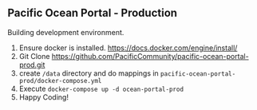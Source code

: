 ## Pacific Ocean Portal - Production

Building development environment. 
1. Ensure docker is installed. https://docs.docker.com/engine/install/
2. Git Clone https://github.com/PacificCommunity/pacific-ocean-portal-prod.git
3. create `/data` directory and do mappings in `pacific-ocean-portal-prod/docker-compose.yml`
4. Execute `docker-compose up -d ocean-portal-prod`
5. Happy Coding!
